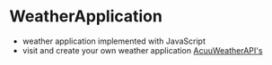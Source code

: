 # WeatherApplication
- weather application implemented with JavaScript
- visit and create your own weather application [AcuuWeatherAPI's](https://developer.accuweather.com/)

